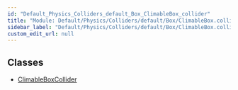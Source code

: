 ```yaml
---
id: "Default_Physics_Colliders_default_Box_ClimableBox_collider"
title: "Module: Default/Physics/Colliders/default/Box/ClimableBox.collider"
sidebar_label: "Default/Physics/Colliders/default/Box/ClimableBox.collider"
custom_edit_url: null
---
```


## Classes

- [ClimableBoxCollider](../classes/Default_Physics_Colliders_default_Box_ClimableBox_collider.ClimableBoxCollider.md)
